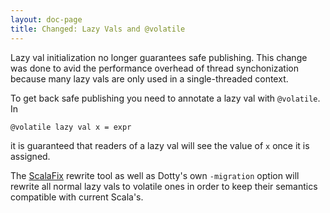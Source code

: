 ```yaml
---
layout: doc-page
title: Changed: Lazy Vals and @volatile
---
```


Lazy val initialization no longer guarantees safe publishing. This change was done
to avid the performance overhead of thread synchonization because many lazy vals are only used in a single-threaded context.

To get back safe publishing you need to annotate a lazy val with `@volatile`. In

    @volatile lazy val x = expr

it is guaranteed that readers of a lazy val will see the value of `x`
once it is assigned.

The [ScalaFix](https://scalacenter.github.io/scalafix/) rewrite tool
as well as Dotty's own `-migration` option will rewrite all normal
lazy vals to volatile ones in order to keep their semantics compatible
with current Scala's.

